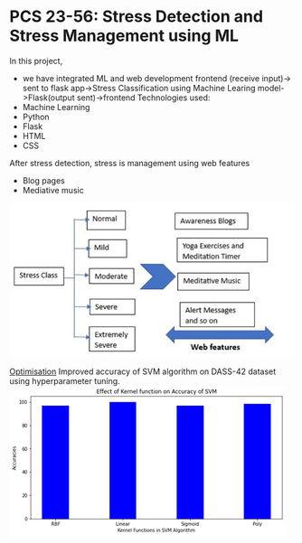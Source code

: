 # PCS 23-56: Stress Detection and Stress Management using ML
In this project, 
* we have integrated ML and web development
frontend (receive input)-> sent to flask app->Stress Classification using Machine Learing model->Flask(output sent)->frontend
Technologies used:
* Machine Learning 
* Python
* Flask
* HTML
* CSS


After stress detection, stress is management using web features
* Blog pages
* Mediative music
 
![web features](https://github.com/asthagoel01/images/blob/0193545acf63c34823dcc119773690dec385cbbe/1.jpg)

<u>Optimisation</u>
Improved accuracy of SVM algorithm on DASS-42 dataset using hyperparameter tuning.
![optimisation](https://github.com/asthagoel01/images/blob/adb9078e7731e856a1bd940427248ad4099dd0b3/2.png)




